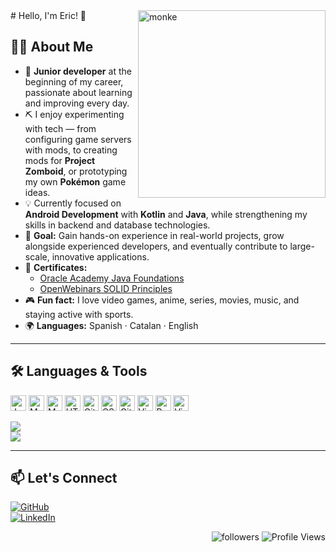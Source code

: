 <img alt="monke" width="300px" align="right" src="https://i.imgur.com/AlbThef.jpg" />
# Hello, I'm Eric! 👋

## 👨‍💻 About Me  

- 🌱 **Junior developer** at the beginning of my career, passionate about learning and improving every day.  
- ⛏️ I enjoy experimenting with tech — from configuring game servers with mods, to creating mods for **Project Zomboid**, or prototyping my own **Pokémon** game ideas.  
- 💡 Currently focused on **Android Development** with **Kotlin** and **Java**, while strengthening my skills in backend and database technologies.  
- 🚀 **Goal:** Gain hands-on experience in real-world projects, grow alongside experienced developers, and eventually contribute to large-scale, innovative applications.  
- 📜 **Certificates:**  
  - [Oracle Academy Java Foundations](https://drive.google.com/drive/folders/1btrzU6AdCQUXwbhxf7Es979HA5-DesY8?usp=sharing)  
  - [OpenWebinars SOLID Principles](https://drive.google.com/file/d/1p3qEV7qDihbCxMo_BqMk5VTwCiV1A8gH/view?usp=drive_link)  
- 🎮 **Fun fact:** I love video games, anime, series, movies, music, and staying active with sports.  
- 🌍 **Languages:** Spanish · Catalan · English  

---

## 🛠️ Languages & Tools  
<img title="Java" width=25px height=25px src="https://user-images.githubusercontent.com/25181517/117201156-9a724800-adec-11eb-9a9d-3cd0f67da4bc.png"/> 
<img title="MySQL" width=25px height=25px src="https://user-images.githubusercontent.com/25181517/183896128-ec99105a-ec1a-4d85-b08b-1aa1620b2046.png"/> 
<img title="MongoDB" width=25px height=25px src="https://user-images.githubusercontent.com/25181517/182884177-d48a8579-2cd0-447a-b9a6-ffc7cb02560e.png"/> 
<img title="HTML" width=25px height=25px src="https://user-images.githubusercontent.com/25181517/192158954-f88b5814-d510-4564-b285-dff7d6400dad.png"/> 
<img title="GitHub" width=25px height=25px src="https://shorturl.at/aqPQ3"/> 
<img title="CSS" width=25px height=25px src="https://user-images.githubusercontent.com/25181517/183898674-75a4a1b1-f960-4ea9-abcb-637170a00a75.png"/> 
<img title="Git" width=25px height=25px src="https://user-images.githubusercontent.com/25181517/192108372-f71d70ac-7ae6-4c0d-8395-51d8870c2ef0.png"/> 
<img title="Visual Studio Code" width=25px height=25px src="https://user-images.githubusercontent.com/25181517/192108891-d86b6220-e232-423a-bf5f-90903e6887c3.png"/> 
<img title="Python" width=25px height=25px src="https://user-images.githubusercontent.com/25181517/183423507-c056a6f9-1ba8-4312-a350-19bcbc5a8697.png"/> 
<img title="Visual Studio 2022" width=25px height=25px src="https://upload.wikimedia.org/wikipedia/commons/thumb/2/2c/Visual_Studio_Icon_2022.svg/1200px-Visual_Studio_Icon_2022.svg.png"/>  

![](https://media2.giphy.com/media/QNFhOolVeCzPQ2Mx85/200w.webp)  
![](https://media4.giphy.com/media/O4iaxRcEmwq2Y/200w.webp)  

---

## 📫 Let's Connect  

[![GitHub](https://img.shields.io/badge/GitHub-ComputerGorilla-181717?style=for-the-badge&logo=github)](https://github.com/ComputerGorilla)  
[![LinkedIn](https://img.shields.io/badge/LinkedIn-Eric%20-%230077B5?style=for-the-badge&logo=linkedin&logoColor=white)](https://linkedin.com/in/TuUsuario)  

<p align="right">
  <img alt="followers" title="Follow me on Github" src="https://img.shields.io/github/followers/ComputerGorilla?color=236ad3&style=for-the-badge&logo=github&label=Follow"/>
  <img src="https://komarev.com/ghpvc/?username=ComputerGorilla&style=for-the-badge" alt="Profile Views">
</p>
